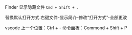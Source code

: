 
Finder 显示隐藏文件
`Cmd + Shift + .`


替换默认打开方式
右键文件-显示简介-修改“打开方式”-全部更改


vscode
上一个位置：Ctrl + -
命令面板：Commond + Shift + P
